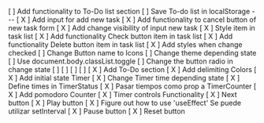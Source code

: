 [ ] Add functionality to To-Do list section
    [  ] Save To-do list in localStorage  <!--- Ver video de midudev--->
    ---
    [ X ] Add input for add new task
    [ X ] Add functionality to cancel button of new task form
    [ X ] Add change visibility of input new task
    [ X ] Style item in task list
    [ X ] Add functionality Check button item in task list
    [ X ] Add functionality Delete button item in task list
    [ X ] Add styles when change checked
[ ] Change Button name to Icons
[ ] Change theme depending state
    [  ] Use document.body.classList.toggle <!------ Ver video 2 del curso de react de midudev  -------->
[ ] Change the button radio in change state  <!------ Usar map para cambiar esta del radio button y los timers -->
[ ] 
[ ] 
[ ] 
[ ] 
[ X ] Add To-Do section
[ X ] Add delimiting Colors
[ X ] Add initial state Timer
[ X ] Change Timer time depending state
    [ X ] Define times in TimerStatus
    [ X ] Pasar tiempos como prop a TimerCounter
[ X ] Add pomodoro Counter
[ X ] Timer controls Functionality
    [ X ] Next button
    [ X ] Play button
        [ X ] Figure out how to use 'useEffect' <!-- Puedo seguir viendo el video 2 del curso de react de midudev -->
        Se puede utilizar setInterval
    [ X ] Pause button
    [ X ] Reset button